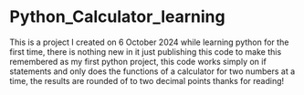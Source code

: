 # Python_Calculator_learning
This is a project I created on 6 October 2024 while learning python for the first time, there is nothing new in it just publishing this code to make this remembered as my first python project, this code works simply on if statements and only does the functions of a calculator for two numbers at a time, the results are rounded of to two decimal points 
thanks for reading!
